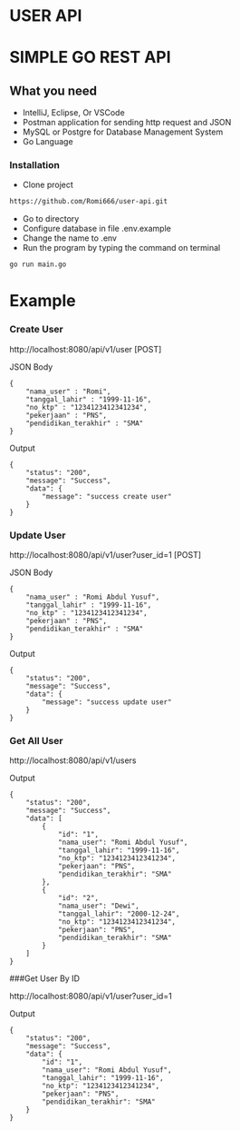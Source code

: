 # USER API

# SIMPLE GO REST API

## What you need
- IntelliJ, Eclipse, Or VSCode
- Postman application for sending http request and JSON
- MySQL or Postgre for Database Management System
- Go Language

### Installation
- Clone project
```sh
https://github.com/Romi666/user-api.git
```

- Go to directory
- Configure database in file .env.example
- Change the name to .env
- Run the program by typing the command on terminal
```sh
go run main.go
```


# Example
### Create User

http://localhost:8080/api/v1/user [POST]

JSON Body

```
{
    "nama_user" : "Romi",
    "tanggal_lahir" : "1999-11-16",
    "no_ktp" : "1234123412341234",
    "pekerjaan" : "PNS",
    "pendidikan_terakhir" : "SMA"
}
```

Output

```
{
    "status": "200",
    "message": "Success",
    "data": {
        "message": "success create user"
    }
}
```

### Update User

http://localhost:8080/api/v1/user?user_id=1 [POST]

JSON Body

```
{
    "nama_user" : "Romi Abdul Yusuf",
    "tanggal_lahir" : "1999-11-16",
    "no_ktp" : "1234123412341234",
    "pekerjaan" : "PNS",
    "pendidikan_terakhir" : "SMA"
}
```

Output

```
{
    "status": "200",
    "message": "Success",
    "data": {
        "message": "success update user"
    }
}
```

### Get All User

http://localhost:8080/api/v1/users

Output
```
{
    "status": "200",
    "message": "Success",
    "data": [
        {
            "id": "1",
            "nama_user": "Romi Abdul Yusuf",
            "tanggal_lahir": "1999-11-16",
            "no_ktp": "1234123412341234",
            "pekerjaan": "PNS",
            "pendidikan_terakhir": "SMA"
        },
        {
            "id": "2",
            "nama_user": "Dewi",
            "tanggal_lahir": "2000-12-24",
            "no_ktp": "1234123412341234",
            "pekerjaan": "PNS",
            "pendidikan_terakhir": "SMA"
        }
    ]
}
```

###Get User By ID

http://localhost:8080/api/v1/user?user_id=1

Output

```
{
    "status": "200",
    "message": "Success",
    "data": {
        "id": "1",
        "nama_user": "Romi Abdul Yusuf",
        "tanggal_lahir": "1999-11-16",
        "no_ktp": "1234123412341234",
        "pekerjaan": "PNS",
        "pendidikan_terakhir": "SMA"
    }
}
```
